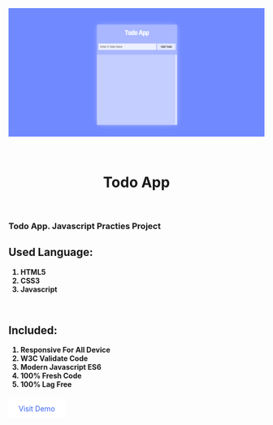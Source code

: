 ![Screenshot](./img/readme.png)

<br />
<h1 style="text-align:center; border: none;">Todo App</h1>

<br />

<h3>Todo App. Javascript Practies Project</h3>

<h2>Used Language:</h2>
<ul style="list-style: number;">
    <li style="font-weight: bold;">HTML5</li>
    <li style="font-weight: bold;">CSS3</li>
    <li style="font-weight: bold;">Javascript</li>
</ul>

<br />
<h2>Included:</h2>
<ul style="list-style: number;">
    <li style="font-weight: bold;">Responsive For All Device</li>
    <li style="font-weight: bold;">W3C Validate Code</li>
    <li style="font-weight: bold;">Modern Javascript ES6</li>
    <li style="font-weight: bold;">100% Fresh Code</li>
    <li style="font-weight: bold;">100% Lag Free</li>
</ul>

<br />
<a href="https://developer-faras.github.io/todo-app/" style="padding: 10px 20px; background: #fff; text-decoration: none; color: rgb(55, 99, 245);" >Visit Demo</a>


